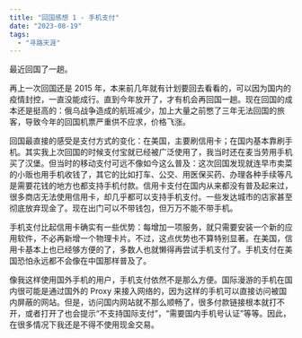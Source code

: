 ```yaml
---
title: "回国感想 1 - 手机支付"
date: "2023-08-19"
tags: 
  - "寻路天涯"
---
```


最近回国了一趟。

再上一次回国还是 2015 年，本来前几年就有计划要回去看看的，可以因为国内的疫情封控，一直没能成行。直到今年放开了，才有机会再回国一趟。现在回国的成本还是挺高的：俄乌战争造成的航班减少，加上大量之前憋了三年无法回国的旅客，导致今年的回国机票严重供不应求，价格飞涨。

回国最直接的感受是支付方式的变化：在美国，主要刷信用卡；在国内基本靠刷手机。其实我上次回国的时候支付宝就已经被广泛使用了，我当时还在麦当劳用手机买了汉堡。但当时的移动支付可远不像如今这么普及：这次回国发现就连早市卖菜的小贩也用手机收钱了，其它的比如打车、公交、用医保买药、办理各种手续等凡是需要花钱的地方也都支持手机付款。信用卡支付在国内从来都没有普及起来过，很多商店无法使用信用卡，却几乎都可以支持手机支付。一些发达城市的店家甚至彻底放弃现金了。现在出门可以不带钱包，但万万不能不带手机。

手机支付比起信用卡确实有一些优势：每增加一项服务，就只需要安装一个新的应用软件，不必再新增一个物理卡片。不过，这点优势也不算特别显著。在美国，信用卡基本上也已经够方便的了，多数人也就懒得再尝试手机支付了。手机支付在美国恐怕永远都不会像在中国那样普及了。

像我这样使用国外手机的用户，手机支付依然不是那么方便。国际漫游的手机在国内很可能是通过国外的 Proxy 来接入网络的，因为这样的手机可以直接访问被国内屏蔽的网站。但是，访问国内网站就不那么顺畅了，很多付款链接根本就打不开，或者打开了也会提示“不支持国际支付”，“需要国内手机号认证”等等。因此，在很多情况下我还是不得不使用现金交易。

